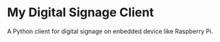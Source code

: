 # My Digital Signage Client
A Python client for digital signage on enbedded device like Raspberry Pi.
